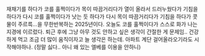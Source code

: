 재채기를 하다가 코를 훌쩍이다가 목이 따끔거리다가 열이 올라서 드러누웠다가 기침을 하다가 다시 코를 훌쩍이다가 낫는 듯 하다가 다시 목이 따끔거리다가 기침을 하다가 콧물이 주르륵...을 무한반복하는 2025년이다. 오늘도 코를 훌쩍이다가 스스로 화가 나는 지경에 이르렀다. 퇴근 후에 그냥 아무 것도 안하고 싶은 생각이 간절한 게 문제임..
건강하게 먹고 조금 더 많이 움직이자고 늘 생각은 하는데. 아파트 계단 걸어올라오기라도 시작해야하나. (정말 싫다.. 아니 왜 있는 엘베를 이용을 안하니)